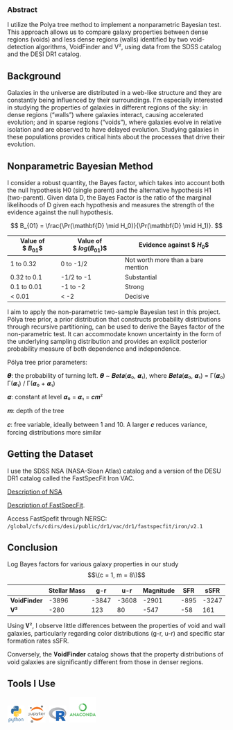 ### Abstract
I utilize the Polya tree method to implement a nonparametric Bayesian test. This approach allows us to compare galaxy properties between dense regions (voids) and less dense regions (walls) identified by two void-detection algorithms, VoidFinder and V², using data from the SDSS catalog and the DESI DR1 catalog.

## Background
Galaxies in the universe are distributed in a web-like structure and they are constantly being influenced by their surroundings. I'm especially interested in studying the properties of galaxies in different regions of the sky: in dense regions (“walls”) where galaxies interact, causing accelerated evolution; and in sparse regions (“voids”), where galaxies evolve in relative isolation and are observed to have delayed evolution. Studying galaxies in these populations provides critical hints about the processes that drive their evolution. 

## Nonparametric Bayesian Method
I consider a robust quantity, the Bayes factor, which takes into account both the null hypothesis H0 (single parent) and the alternative hypothesis H1 (two-parent). Given data D, the Bayes Factor is the ratio of the marginal likelihoods of D given each hypothesis and measures the strength of the evidence against the null hypothesis. 

$$ B_{01} = \frac{\Pr(\mathbf{D} \mid H_0)}{\Pr(\mathbf{D} \mid H_1)}. $$

| Value of $$\ B_{01} \$$      | Value of $$\ log(B_{01}) \$$  | Evidence against $$\ H_0 \$$               |
|-----------------------------|--------------------------|------------------------------------------|
| 1 to 0.32                   | 0 to -1/2               | Not worth more than a bare mention      |
| 0.32 to 0.1                 | -1/2 to -1              | Substantial                             |
| 0.1 to 0.01                 | -1 to -2                | Strong                                  |
| < 0.01                      | < -2                    | Decisive                                |


I aim to apply the non-parametric two-sample Bayesian test in this project. Pólya tree prior, a prior distribution that constructs probability distributions through recursive partitioning, can be used to derive the Bayes factor of the non-parametric test. It can accommodate known uncertainty in the form of the underlying sampling distribution and provides an explicit posterior probability measure of both dependence and independence. 

Pólya tree prior parameters:

𝞱: the probability of turning left.  𝞱 ~ 𝑩𝒆𝒕𝒂(𝞪₀, 𝞪₁), where 𝑩𝒆𝒕𝒂(𝞪₀, 𝞪₁) = Γ(𝞪₀) Γ(𝞪₁) / Γ(𝞪₀ + 𝞪₁)

𝞪: constant at level 𝞪₀ = 𝞪₁ = 𝒄𝒎²

𝒎: depth of the tree

𝒄:  free variable, ideally between 1 and 10. A larger 𝒄 reduces variance, forcing distributions more similar

## Getting the Dataset
I use the SDSS NSA (NASA-Sloan Atlas) catalog and a version of the DESU DR1 catalog called the FastSpecFit Iron VAC. 

[Description of NSA](http://www.nsatlas.org/data)

[Description of FastSpecFit](https://fastspecfit.readthedocs.io/en/latest/fastspec.html).

Access FastSpefit through NERSC: `/global/cfs/cdirs/desi/public/dr1/vac/dr1/fastspecfit/iron/v2.1`

## Conclusion
Log Bayes factors for various galaxy properties in our study $$\(c = 1, m = 8\)$$

|                | Stellar Mass | g-r   | u-r   | Magnitude | SFR   | sSFR  |
|----------------|--------------|-------|-------|-----------|-------|-------|
| **VoidFinder** | -3896        | -3847 | -3608 | -2901     | -895  | -3247 |
| **V²**         | -280         | 123   | 80    | -547      | -58   | 161   |

Using 𝐕², I observe little differences between the properties of void and wall galaxies, particularly regarding color distributions (g-r, u-r) and specific star formation rates sSFR. 

Conversely, the 𝐕𝐨𝐢𝐝𝐅𝐢𝐧𝐝𝐞𝐫 catalog shows that the property distributions of void galaxies are significantly different from those in denser regions. 

## Tools I Use

<div>
  <img src="https://github.com/devicons/devicon/blob/master/icons/python/python-original-wordmark.svg" title="Python" alt="Python" width="40" height="40"/>&nbsp;
  <img src="https://github.com/devicons/devicon/blob/master/icons/jupyter/jupyter-original-wordmark.svg" title="Jupyter" alt="Jupyter" width="40" height="40"/>&nbsp;
  <img src="https://github.com/devicons/devicon/blob/master/icons/r/r-original.svg" title="R" alt="R" width="40" height="40"/>&nbsp;
  <img src="https://github.com/devicons/devicon/blob/master/icons/anaconda/anaconda-original-wordmark.svg" title="Java" alt="Java" width="60" height="60"/>&nbsp;
</div>

